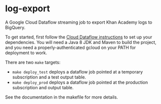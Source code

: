 # log-export

A Google Cloud Dataflow streaming job to export Khan Academy logs to BigQuery.

To get started, first follow the [Cloud Dataflow instructions](https://cloud.google.com/dataflow/getting-started#DevEnv) to set up your dependencies.
You will need a Java 8 JDK and Maven to build the project, and you need a properly-authenticated gcloud on your PATH for deployment to work.

There are two `make` targets:

* `make deploy_test` deploys a dataflow job pointed at a temporary subscription and a test output table.
* `make deploy_prod` deploys a dataflow job pointed at the production subscription and output table.

See the documentation in the makefile for more details.